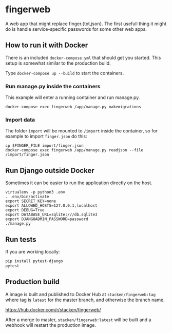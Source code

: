 # fingerweb

A web app that might replace finger.{txt,json}.
The first usefull thing it might do is handle service-specific passwords
for some other web apps.

## How to run it with Docker

There is an included `docker-compose.yml` that should get you started.
This setup is somewhat similar to the production build.

Type `docker-compose up --build` to start the containers.

### Run manage.py inside the containers

This example will enter a running container and run manage.py.

```
docker-compose exec fingerweb /app/manage.py makemigrations
```

### Import data

The folder `import` will be mounted to `/import` inside the container,
so for example to import `finger.json` do this:

```
cp $FINGER_FILE import/finger.json
docker-compose exec fingerweb /app/manage.py readjson --file /import/finger.json
```

## Run Django outside Docker

Sometimes it can be easier to run the application directly on the host.

```
virtualenv -p python3 .env
. .env/bin/activate
export SECRET_KEY=none
export ALLOWED_HOSTS=127.0.0.1,localhost
export DEBUG=True
export DATABASE_URL=sqlite:///db.sqlite3
export DJANGOADMIN_PASSWORD=password
./manage.py
```

## Run tests

If you are working locally:

``` python
pip install pytest-django
pytest
```

## Production build

A image is built and published to Docker Hub at `stacken/fingerweb:tag` where
tag is `latest` for the master branch, and otherwise the branch name.

https://hub.docker.com/r/stacken/fingerweb/

After a merge to master, `stacken/fingerweb:latest` will be built and a webhook
will restart the production image.
